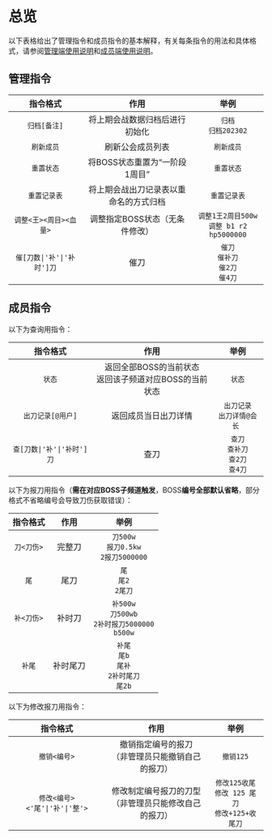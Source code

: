 # 总览
以下表格给出了管理指令和成员指令的基本解释，有关每条指令的用法和具体格式，请参阅[管理端使用说明](guide-managing.md)和[成员端使用说明](guide-user.md)。

## 管理指令
| 指令格式 | 作用 | 举例 |
| :-----: | :--: | :--: |
| `归档[备注]` | 将上期会战数据归档后进行初始化 | `归档`<br>`归档202302` |
| `刷新成员` | 刷新公会成员列表 | `刷新成员` |
| `重置状态` | 将BOSS状态重置为“一阶段 1周目” | `重置状态` |
| `重置记录表` | 将上期会战出刀记录表以重命名的方式归档 | `重置记录表` |
| `调整<王><周目><血量>` | 调整指定BOSS状态（无条件修改） | `调整1王2周目500w`<br>`调整 b1 r2 hp5000000` |
| `催[刀数\|'补'\|'补时']刀` | 催刀 | `催刀`<br>`催补刀`<br>`催2刀`<br>`催4刀` |

## 成员指令
以下为查询用指令：

| 指令格式 | 作用 | 举例 |
| :-----: | :--: | :--: |
| `状态` | 返回全部BOSS的当前状态<br>返回该子频道对应BOSS的当前状态 | `状态` |
| `出刀记录[@用户]` | 返回成员当日出刀详情 | `出刀记录`<br>`出刀详情@会长 ` |
| `查[刀数\|'补'\|'补时']刀` | 查刀 | `查刀`<br>`查补刀`<br>`查2刀`<br>`查4刀` |

以下为报刀用指令（**需在对应BOSS子频道触发**，BOSS**编号全部默认省略**，部分格式不省略编号会导致刀伤获取错误）：

| 指令格式 | 作用 | 举例 |
| :-----: | :--: | :--: |
| `刀<刀伤>` | 完整刀 | `刀500w`<br>`报刀0.5kw`<br>`2报刀5000000` |
| `尾` | 尾刀 | `尾`<br>`尾2`<br>`2尾刀` |
| `补<刀伤>` | 补时刀 | `补500w`<br>`刀500wb`<br>`2补时报刀5000000`<br>`b500w` |
| `补尾` | 补时尾刀 | `补尾`<br>`尾b`<br>`尾补`<br>`2补时尾刀`<br>`尾2b` |

以下为修改报刀用指令：

| 指令格式 | 作用 | 举例 |
| :-----: | :--: | :--: |
| `撤销<编号>` | 撤销指定编号的报刀<br>（非管理员只能撤销自己的报刀） | `撤销125` |
| `修改<编号><'尾'\|'补'\|'整'>` | 修改制定编号报刀的刀型<br>（非管理员只能修改自己的报刀） | `修改125收尾`<br>`修改 125 尾刀`<br>`修改+125+收尾刀` |